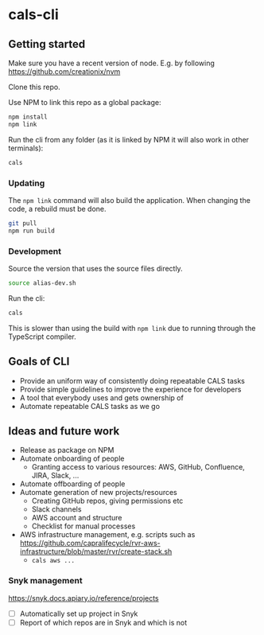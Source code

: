 # cals-cli

## Getting started

Make sure you have a recent version of node. E.g. by following
https://github.com/creationix/nvm

Clone this repo.

Use NPM to link this repo as a global package:

```bash
npm install
npm link
```

Run the cli from any folder (as it is linked by NPM it will also
work in other terminals):

```bash
cals
```

### Updating

The `npm link` command will also build the application. When
changing the code, a rebuild must be done.

```bash
git pull
npm run build
```

### Development

Source the version that uses the source files directly.

```bash
source alias-dev.sh
```

Run the cli:

```bash
cals
```

This is slower than using the build with `npm link` due to running
through the TypeScript compiler.

## Goals of CLI

* Provide an uniform way of consistently doing repeatable CALS tasks
* Provide simple guidelines to improve the experience for developers
* A tool that everybody uses and gets ownership of
* Automate repeatable CALS tasks as we go

## Ideas and future work

* Release as package on NPM
* Automate onboarding of people
  * Granting access to various resources: AWS, GitHub, Confluence, JIRA, Slack, ...
* Automate offboarding of people
* Automate generation of new projects/resources
  * Creating GitHub repos, giving permissions etc
  * Slack channels
  * AWS account and structure
  * Checklist for manual processes
* AWS infrastructure management, e.g. scripts such as https://github.com/capralifecycle/rvr-aws-infrastructure/blob/master/rvr/create-stack.sh
  * `cals aws ...`

### Snyk management

https://snyk.docs.apiary.io/reference/projects

- [ ] Automatically set up project in Snyk
- [ ] Report of which repos are in Snyk and which is not
